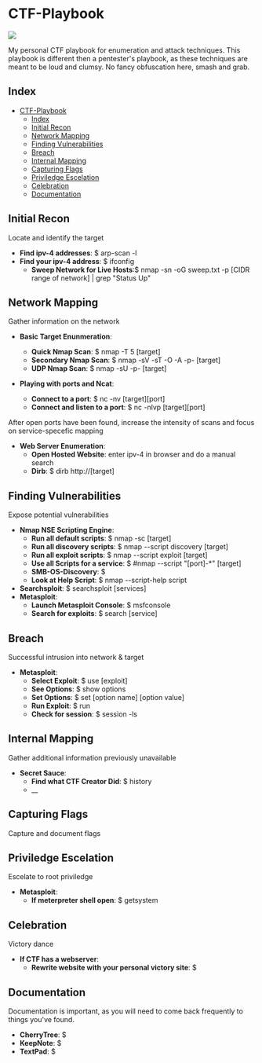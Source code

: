 # CTF-Playbook

![](/images/ctf-playbook.png)

My personal CTF playbook for enumeration and attack techniques. This playbook is different then a pentester's playbook, as these techniques are meant to be loud and clumsy. No fancy obfuscation here, smash and grab. 

## Index
- [CTF-Playbook](#ctf-playbook)
  - [Index](#index)
  - [Initial Recon](#initial-recon)
  - [Network Mapping](#network-mapping)
  - [Finding Vulnerabilities](#finding-vulnerabilities)
  - [Breach](#breach)
  - [Internal Mapping](#internal-mapping)
  - [Capturing Flags](#capturing-flags)
  - [Priviledge Escelation](#priviledge-escelation)
  - [Celebration](#celebration)
  - [Documentation](#documentation)


## Initial Recon 
Locate and identify the target

+  __Find ipv-4 addresses__: $ arp-scan -l 
+  __Find your ipv-4 address__: $ ifconfig
   +    __Sweep Network for Live Hosts__:$ nmap -sn -oG sweep.txt -p [CIDR range of network] | grep "Status Up" 

## Network Mapping 
Gather information on the network

+  __Basic Target Enunmeration__: 
   +    __Quick Nmap Scan__: $ nmap -T 5 [target]
   +    __Secondary Nmap Scan__: $ nmap -sV -sT -O -A -p- [target]
   +    __UDP Nmap Scan__: $ nmap -sU -p- [target]


+  __Playing with ports and Ncat__:
    +    __Connect to a port__: $ nc -nv [target][port]
    +   __Connect and listen to a port__: $ nc -nlvp [target][port]

After open ports have been found, increase the intensity of scans and focus on service-specefic mapping

+  __Web Server Enumeration__:
   +    __Open Hosted Website__: enter ipv-4 in browser and do a manual search 
   +    __Dirb__: $ dirb http://[target]

## Finding Vulnerabilities 
Expose potential vulnerabilities 

+  __Nmap NSE Scripting Engine__:
    +    __Run all default scripts__: $ nmap -sc [target]
    +    __Run all discovery scripts__: $ nmap --script discovery [target]
    +    __Run all exploit scripts__: $ nmap --script exploit [target]
    +    __Use all Scripts for a service__: $ #nmap --script "[port]-*" [target]
    +    __SMB-OS-Discovery__: $ 
    +    __Look at Help Script__: $ nmap --script-help script
+  __Searchsploit__: $ searchsploit [services]
+  __Metasploit__:
    +    __Launch Metasploit Console__: $ msfconsole 
    +    __Search for exploits__: $ search [service]

## Breach 
Successful intrusion into network & target

+  __Metasploit__:
    +    __Select Exploit__: $ use [exploit]
    +    __See Options__: $ show options
    +    __Set Options__: $ set [option name] [option value]
    +    __Run Exploit__: $ run
    +    __Check for session__: $ session -ls

## Internal Mapping 
Gather additional information previously unavailable

+  __Secret Sauce__:
    +    __Find what CTF Creator Did__: $ history 
    +    __

## Capturing Flags 
Capture and document flags

## Priviledge Escelation 
Escelate to root priviledge

+  __Metasploit__:
    +    __If meterpreter shell open__: $ getsystem

## Celebration 
Victory dance

+  __If CTF has a webserver__: 
    +    __Rewrite website with your personal victory site__: $

## Documentation
Documentation is important, as you will need to come back frequently to things you've found. 

+  __CherryTree__: $
+  __KeepNote__: $
+  __TextPad__: $




